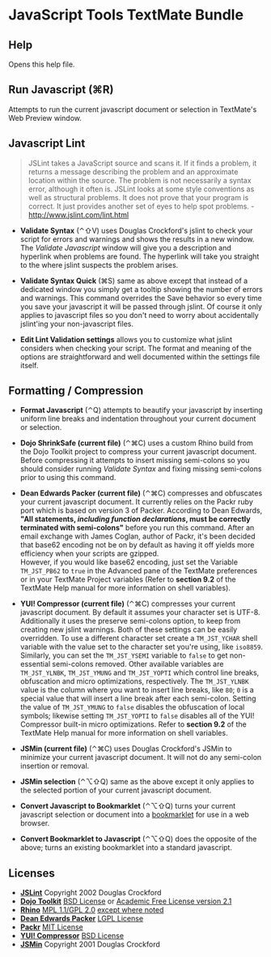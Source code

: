 JavaScript Tools TextMate Bundle
===

Help
---

Opens this help file.

Run Javascript (⌘R)
---

Attempts to run the current javascript document or selection in TextMate's Web Preview window.

Javascript Lint
---

> JSLint takes a JavaScript source and scans it. If it finds a problem, it returns a message describing the problem and an approximate location within the source. The problem is not necessarily a syntax error, although it often is. JSLint looks at some style conventions as well as structural problems. It does not prove that your program is correct. It just provides another set of eyes to help spot problems. - <http://www.jslint.com/lint.html>

* **Validate Syntax** (⌃⇧V) uses Douglas Crockford's jslint to check your script for errors and warnings and shows the results in a new window. The *Validate Javascript* window will give you a description and hyperlink when problems are found. The hyperlink will take you straight to the where jslint suspects the problem arises.

* **Validate Syntax Quick** (⌘S) same as above except that instead of a dedicated window you simply get a tooltip showing the number of errors and warnings. This command overrides the Save behavior so every time you save your javascript it will be passed through jslint. Of course it only applies to javascript files so you don't need to worry about accidentally jslint'ing your non-javascript files.

* **Edit Lint Validation settings** allows you to customize what jslint considers when checking your script. The format and meaning of the options are straightforward and well documented within the settings file itself.

Formatting / Compression
---

* **Format Javascript** (⌃Q) attempts to beautify your javascript by inserting uniform line breaks and indentation throughout your current document or selection.

* **Dojo ShrinkSafe (current file)** (⌃⌘C) uses a custom Rhino build from the Dojo Toolkit project to compress your current javascript document. Before compressing it attempts to insert missing semi-colons so you should consider running *Validate Syntax* and fixing missing semi-colons prior to using this command.

* **Dean Edwards Packer (current file)** (⌃⌘C) compresses and obfuscates your current javascript document. It currently relies on the Packr ruby port which is based on version 3 of Packer. According to Dean Edwards, **"All statements, *including function declarations*, must be correctly terminated with semi-colons"** before you run this command. After an email exchange with James Coglan, author of Packr, it's been decided that base62 encoding not be on by default as having it off yields more efficiency when your scripts are gzipped.  
However, if you would like base62 encoding, just set the Variable `TM_JST_PB62` to `true` in the Advanced pane of the TextMate preferences or in your TextMate Project variables (Refer to **section 9.2** of the TextMate Help manual for more information on shell variables).

* **YUI! Compressor (current file)** (⌃⌘C) compresses your current javascript document. By default it assumes your character set is UTF-8. Additionally it uses the preserve semi-colons option, to keep from creating new jslint warnings. Both of these settings can be easily overridden. To use a different character set create a `TM_JST_YCHAR` shell variable with the value set to the character set you're using, like `iso8859`. Similarly, you can set the `TM_JST_YSEMI` variable to `false` to get non-essential semi-colons removed. Other available variables are `TM_JST_YLNBK`, `TM_JST_YMUNG` and `TM_JST_YOPTI` which control line breaks, obfuscation and micro optimizations, respectively. The `TM_JST_YLNBK` value is the column where you want to insert line breaks, like `80`; `0` is a special value that will insert a line break after each semi-colon. Setting the value of `TM_JST_YMUNG` to `false` disables the obfuscation of local symbols; likewise setting `TM_JST_YOPTI` to `false` disables all of the YUI! Compressor built-in micro optimizations. Refer to **section 9.2** of the TextMate Help manual for more information on shell variables.

* **JSMin (current file)** (⌃⌘C) uses Douglas Crockford's JSMin to minimize your current javascript document. It will not do any semi-colon insertion or removal.

* **JSMin selection** (⌃⌥⇧Q) same as the above except it only applies to the selected portion of your current javascript document.

* **Convert Javascript to Bookmarklet** (⌃⌥⇧Q) turns your current javascript selection or document into a [bookmarklet][bkml] for use in a web browser.

* **Convert Bookmarklet to Javascript** (⌃⌥⇧Q) does the opposite of the above; turns an existing bookmarklet into a standard javascript.


Licenses
---

* **[JSLint][lint]** Copyright 2002 Douglas Crockford
* **[Dojo Toolkit][dojo]** [BSD License][dbsd] or [Academic Free License version 2.1][dafl]
* **[Rhino][rhino]** [MPL 1.1/GPL 2.0][rmpl] [except where noted][radd]
* **[Dean Edwards Packer][pack]** [LGPL License][lgpl]
* **[Packr][packr]** [MIT License][mit]
* **[YUI! Compressor][yuic]** [BSD License][ybsd]
* **[JSMin][jsmin]** Copyright 2001 Douglas Crockford

[rhino]:  http://developer.mozilla.org/en/docs/Rhino_documentation
[rmpl]:   http://www.mozilla.org/MPL/
[radd]:   http://developer.mozilla.org/en/docs/Rhino_License
[dojo]:   http://dojotoolkit.org/docs/shrinksafe
[dbsd]:   http://trac.dojotoolkit.org/browser/dojo/trunk/LICENSE#L13
[dafl]:   http://trac.dojotoolkit.org/browser/dojo/trunk/LICENSE#L43
[pack]:   http://dean.edwards.name/packer/
[packr]:  http://blog.jcoglan.com/packr/
[lint]:   http://www.jslint.com/
[lgpl]:   http://creativecommons.org/licenses/LGPL/2.1/
[mit]:    http://www.opensource.org/licenses/mit-license
[yuic]:   http://developer.yahoo.com/yui/compressor/
[ybsd]:   http://developer.yahoo.com/yui/license.html
[jsmin]:  http://www.crockford.com/javascript/jsmin.html
[bkml]:   http://en.wikipedia.org/wiki/Bookmarklet
